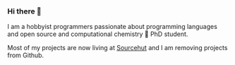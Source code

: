 ### Hi there 👋

I am a hobbyist programmers passionate about programming languages and open source and computational chemistry 🧪 PhD student.

Most of my projects are now living at [Sourcehut](https://git.sr.ht/~lattay) and I am removing projects from Github.
